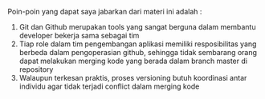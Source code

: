Poin-poin yang dapat saya jabarkan dari materi ini adalah :
1. Git dan Github merupakan tools yang sangat berguna dalam membantu developer bekerja sama sebagai tim
2. Tiap role dalam tim pengembangan aplikasi memiliki resposibilitas yang berbeda dalam pengoperasian github, sehingga tidak sembarang orang dapat melakukan merging kode yang berada dalam branch master di repository
3. Walaupun terkesan praktis, proses versioning butuh koordinasi antar individu agar tidak terjadi conflict dalam merging kode